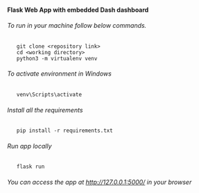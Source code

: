 #### Flask Web App with embedded Dash dashboard
###### To run in your machine follow below commands.
       git clone <repository link>
       cd <working directory>
       python3 -m virtualenv venv
       
###### To activate environment in Windows
       venv\Scripts\activate

###### Install all the requirements
       pip install -r requirements.txt
       
###### Run app locally 
       flask run
       
###### You can access the app at http://127.0.0.1:5000/ in your browser
